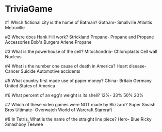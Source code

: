 # TriviaGame


#1 Which fictional city is the home of Batman?
Gotham-
Smallville
Atlantis
Metroville

#2 Where does Hank Hill work?
Strickland Propane-
Propane and Propane Accessories
Bob's Burgers
Arlene Propane

#3 What is the powerhouse of the cell?
Mitochondria-
Chloroplasts
Cell wall
Nucleus

#4 What is the number one cause of death in America?
Heart disease-
Cancer
Suicide
Automotive accidents

#5 What country first made use of paper money?
China-
Britain
Germany
United States of America

#6 What percent of an egg's weight is its shell?
12%-
33%
50%
20%

#7 Which of these video games were NOT made by Blizzard?
Super Smash Bros Ultimate-
Overwatch
World of Warcraft
Starcraft

#8 In Tetris, What is the name of the straight line piece?
Hero-
Blue Ricky
Smashboy
Teewee